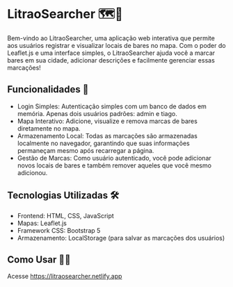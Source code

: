 # LitraoSearcher 🗺️🍻
Bem-vindo ao LitraoSearcher, uma aplicação web interativa que permite aos usuários registrar e visualizar locais de bares no mapa. Com o poder do Leaflet.js e uma interface simples, o LitraoSearcher ajuda você a marcar bares em sua cidade, adicionar descrições e facilmente gerenciar essas marcações!

## Funcionalidades 🚀
- Login Simples: Autenticação simples com um banco de dados em memória. Apenas dois usuários padrões: admin e tiago.
- Mapa Interativo: Adicione, visualize e remova marcas de bares diretamente no mapa.
- Armazenamento Local: Todas as marcações são armazenadas localmente no navegador, garantindo que suas informações permaneçam mesmo após recarregar a página.
- Gestão de Marcas: Como usuário autenticado, você pode adicionar novos locais de bares e também remover aqueles que você mesmo adicionou.

## Tecnologias Utilizadas 🛠️
- Frontend: HTML, CSS, JavaScript
- Mapas: Leaflet.js
- Framework CSS: Bootstrap 5
- Armazenamento: LocalStorage (para salvar as marcações dos usuários)

## Como Usar 👨‍💻
Acesse https://litraosearcher.netlify.app

